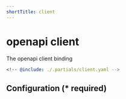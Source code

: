 ```yaml
---
shortTitle: client
---
```


# openapi client

The openapi client binding

```yaml {3}
<!-- @include: ./.partials/client.yaml -->
```

## Configuration (\* required)

<!-- @include: ./.partials/options.md -->
<!-- @include: ../.partials/exit.md -->
<!-- @include: ../.partials/telemetry.md -->
